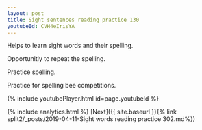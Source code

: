 ```yaml
---
layout: post
title: Sight sentences reading practice 130
youtubeId: CVH4eIrisYA
---
```

 
 
Helps to learn sight words and their spelling.

Opportunitiy to repeat the spelling. 

Practice spelling. 
 
Practice for spelling bee competitions. 
 
{% include youtubePlayer.html id=page.youtubeId %}
 
 
{% include analytics.html %} 
[Next]({{ site.baseurl }}{% link  split2/_posts/2019-04-11-Sight words reading practice 302.md%})
 
